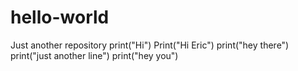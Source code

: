# hello-world
Just another repository
print("Hi")
Print("Hi Eric")
print("hey there")
print("just another line")
print("hey you")
